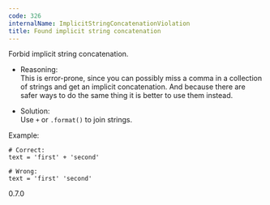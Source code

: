 ```yaml
---
code: 326
internalName: ImplicitStringConcatenationViolation
title: Found implicit string concatenation
---
```


Forbid implicit string concatenation.

  - Reasoning:  
    This is error-prone, since you can possibly miss a comma in a
    collection of strings and get an implicit concatenation. And because
    there are safer ways to do the same thing it is better to use them
    instead.

  - Solution:  
    Use `+` or `.format()` to join strings.

Example:

    # Correct:
    text = 'first' + 'second'
    
    # Wrong:
    text = 'first' 'second'

<div class="versionadded">

0.7.0

</div>